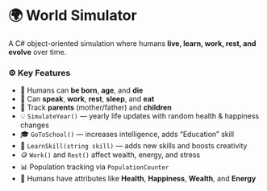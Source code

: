 # 🌍 World Simulator

A C# object-oriented simulation where humans **live, learn, work, rest, and evolve** over time.    


### ⚙️ Key Features

- 👶 Humans can **be born**, **age**, and **die**  
- 💬 Can **speak**, **work**, **rest**, **sleep**, and **eat**  
- 🧬 Track **parents** (mother/father) and **children**  
- 💡 `SimulateYear()` — yearly life updates with random health & happiness changes  
- 🎓 `GoToSchool()` — increases intelligence, adds “Education” skill  
- 🧩 `LearnSkill(string skill)` — adds new skills and boosts creativity  
- 🪙 `Work()` and `Rest()` affect wealth, energy, and stress  
- 📊 Population tracking via `PopulationCounter`  
- 🧠 Humans have attributes like **Health**, **Happiness**, **Wealth**, and **Energy**  
